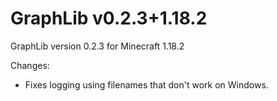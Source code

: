 # GraphLib v0.2.3+1.18.2

GraphLib version 0.2.3 for Minecraft 1.18.2

Changes:

* Fixes logging using filenames that don't work on Windows.
